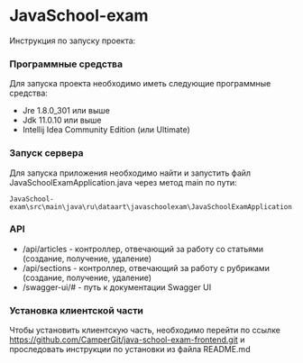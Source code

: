 # JavaSchool-exam
Инструкция по запуску проекта:

### Программные средства
Для запуска проекта необходимо иметь следующие программные средства:

- Jre 1.8.0_301 или выше
- Jdk 11.0.10 или выше
- Intellij Idea Community Edition (или Ultimate)

### Запуск сервера
Для запуска приложения необходимо найти и запустить файл JavaSchoolExamApplication.java через метод main по пути: 
```
JavaSchool-exam\src\main\java\ru\dataart\javaschoolexam\JavaSchoolExamApplication.java
```
### API

- /api/articles - контроллер, отвечающий за работу со статьями (создание, получение, удаление)
- /api/sections - контроллер, отвечающий за работу с рубриками (создание, получение, удаление)
- /swagger-ui/# - путь к документации Swagger UI

### Установка клиентской части

Чтобы установить клиентскую часть, необходимо перейти по ссылке https://github.com/CamperGit/java-school-exam-frontend.git и проследовать инструкции по установки из файла README.md
